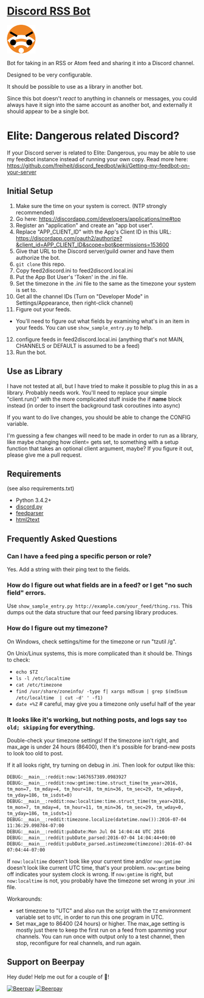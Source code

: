 # [Discord RSS Bot](https://github.com/freiheit/discord_rss_bot)

![Feed Bot](avatars/avatar-angry-small.png)

Bot for taking in an RSS or Atom feed and sharing it into a Discord channel.

Designed to be very configurable.

It should be possible to use as a library in another bot.

Since this bot doesn't *react* to anything in channels or messages, you could always
have it sign into the same account as another bot, and externally it should appear to
be a single bot.

# Elite: Dangerous related Discord?

If your Discord server is related to Elite: Dangerous, you may be able to use my feedbot instance instead of running your own copy. Read more here: https://github.com/freiheit/discord_feedbot/wiki/Getting-my-feedbot-on-your-server

## Initial Setup

1. Make sure the time on your system is correct. (NTP strongly recommended)
2. Go here: https://discordapp.com/developers/applications/me#top
3. Register an "application" and create an "app bot user".
4. Replace "APP_CLIENT_ID" with the App's Client ID in this URL:
   https://discordapp.com/oauth2/authorize?&client_id=APP_CLIENT_ID&scope=bot&permissions=153600
5. Give that URL to the Discord server/guild owner and have them authorize
   the bot.
6. `git clone` this repo.
7. Copy feed2discord.ini to feed2discord.local.ini
8. Put the App Bot User's 'Token' in the .ini file.
9. Set the timezone in the .ini file to the same as the timezone your system is set to.
10. Get all the channel IDs (Turn on "Developer Mode" in Settings/Appearance, then right-click channel)
11. Figure out your feeds.
   - You'll need to figure out what fields by examining what's in an item in your feeds. You can use `show_sample_entry.py` to help.
12. configure feeds in feed2discord.local.ini (anything that's not MAIN, CHANNELS or DEFAULT is assumed to be a feed)
13. Run the bot.

## Use as Library

I have not tested at all, but I have tried to make it possible to plug this
in as a library. Probably needs work. You'll need to replace your simple
"client.run()" with the more complicated stuff inside the if __name__ block
instead (in order to insert the background task coroutines into async)

If you want to do live changes, you should be able to change the CONFIG variable.

I'm guessing a few changes will need to be made in order to run as a
library, like maybe changing how client= gets set, to something with a
setup function that takes an optional client argument, maybe? If you figure
it out, please give me a pull request.

## Requirements
(see also requirements.txt)
- Python 3.4.2+
- [discord.py](https://github.com/Rapptz/discord.py)
- [feedparser](https://pypi.python.org/pypi/feedparser)
- [html2text](https://pypi.python.org/pypi/html2text)

## Frequently Asked Questions
### Can I have a feed ping a specific person or role?
Yes. Add a string with their ping text to the fields.

### How do I figure out what fields are in a feed? or I get "no such field" errors.
Use `show_sample_entry.py http://example.com/your_feed/thing.rss`. This
dumps out the data structure that our feed parsing library produces.

### How do I figure out my timezone?
On Windows, check settings/time for the timezone or run "tzutil /g".

On Unix/Linux systems, this is more complicated than it should be. Things to check:
- `echo $TZ`
- `ls -l /etc/localtime`
- `cat /etc/timezone`
- `find /usr/share/zoneinfo/ -type f| xargs md5sum | grep $(md5sum /etc/localtime  | cut -d' ' -f1)`
- `date +%Z` # careful, may give you a timezone only useful half of the year

### It looks like it's working, but nothing posts, and logs say `too old; skipping` for everything.
Double-check your timezone settings! If the timezone isn't right, and max_age is under 24 hours (86400), then it's possible for
brand-new posts to look too old to post.

If it all looks right, try turning on debug in .ini. Then look for output like this:
```
DEBUG:__main__:reddit:now:1467657389.0983927
DEBUG:__main__:reddit:now:gmtime:time.struct_time(tm_year=2016, tm_mon=7, tm_mday=4, tm_hour=18, tm_min=36, tm_sec=29, tm_wday=0, tm_yday=186, tm_isdst=0)
DEBUG:__main__:reddit:now:localtime:time.struct_time(tm_year=2016, tm_mon=7, tm_mday=4, tm_hour=11, tm_min=36, tm_sec=29, tm_wday=0, tm_yday=186, tm_isdst=1)
DEBUG:__main__:reddit:timezone.localize(datetime.now()):2016-07-04 11:36:29.098784-07:00
DEBUG:__main__:reddit:pubDate:Mon Jul 04 14:04:44 UTC 2016
DEBUG:__main__:reddit:pubDate_parsed:2016-07-04 14:04:44+00:00
DEBUG:__main__:reddit:pubDate_parsed.astimezome(timezone):2016-07-04 07:04:44-07:00
```

If `now:localtime` doesn't look like your current time and/or `now:gmtime` doesn't look like current UTC time, that's your problem. `now:gmtime` being off indicates your system clock is wrong. If `now:gmtime` is right, but `now:localtime` is not, you probably have the timezone set wrong in your .ini file.

Workarounds:
- set timezone to "UTC" and also run the script with the `TZ` environment variable set to `UTC`, in order to run this one program in UTC.
- Set max_age to 86400 (24 hours) or higher. The max_age setting is mostly just there to keep the first run on a feed from spamming your channels. You can run once with output only to a test channel, then stop, reconfigure for real channels, and run again.

## Support on Beerpay
Hey dude! Help me out for a couple of :beers:!

[![Beerpay](https://beerpay.io/freiheit/discord_feedbot/badge.svg?style=beer-square)](https://beerpay.io/freiheit/discord_feedbot)  [![Beerpay](https://beerpay.io/freiheit/discord_feedbot/make-wish.svg?style=flat-square)](https://beerpay.io/freiheit/discord_feedbot?focus=wish)